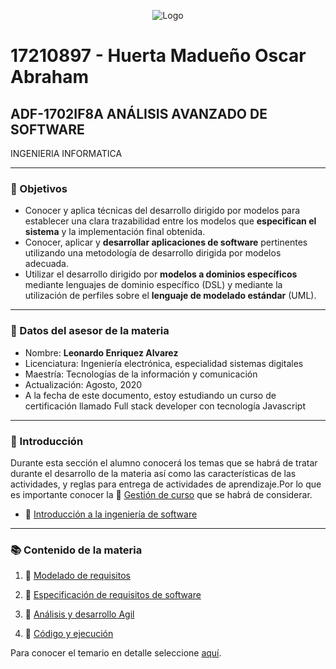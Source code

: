 <p align="center">
    <img alt="Logo" src="https://lh3.googleusercontent.com/proxy/Rbf79DDZ1nfeXGBo_k0MsH-qSP2nG3nQrH0PmJuiY3HvvmoJjF8ooDXJVtVnODgJbw2hL9b_VyfP-RX_HCHOqEh9jRMAbAOUCMd9Blg8MXY-6PfR">
</p>

# 17210897 - Huerta Madueño Oscar Abraham

## ADF-1702IF8A ANÁLISIS AVANZADO DE SOFTWARE
 INGENIERIA INFORMATICA
   
---

### :pencil: Objetivos

+ Conocer y aplica técnicas del desarrollo dirigido por modelos para establecer una clara trazabilidad entre los modelos que **especifican el sistema** y la implementación final obtenida. 
+ Conocer, aplicar y **desarrollar aplicaciones de software** pertinentes utilizando una metodología de desarrollo dirigida por modelos adecuada. 
+ Utilizar el desarrollo dirigido por **modelos a dominios específicos** mediante lenguajes de dominio específico (DSL) y mediante la utilización de perfiles sobre el **lenguaje de modelado estándar** (UML).
  
---

### :necktie: Datos del asesor de la materia

* Nombre: **Leonardo Enriquez Alvarez**
* Licenciatura: Ingeniería electrónica, especialidad sistemas digitales
* Maestría: Tecnologías de la información y comunicación
* Actualización: Agosto, 2020
* A la fecha de este documento, estoy estudiando un curso de certificación llamado Full stack developer con tecnología Javascript

---

### :blue_book: Introducción

Durante esta sección el alumno conocerá los temas que se habrá de tratar durante el desarrollo de la materia así como las características de las actividades, y reglas para entrega de actividades de aprendizaje.​ Por lo que es importante conocer la :green_book: [Gestión de curso](docs/D0_Introduccion.md) que se habrá de considerar.

- :book: [Introducción a la ingeniería de software](docs/D0.1_Introduccion_IngenieriaSoftware.md)
---

### :books: Contenido de la materia​

1. :book:   [Modelado de requisitos](docs/D1.0_Modelado_requisitos.md)

2. :book: [Especificación de requisitos de software](docs/D2.0_Especificacion_requisitos.md)

3. :book: [Análisis y desarrollo Agil](docs/D3.0_AnalisisArquitectura_y_desarrolloAgil.md)

4. :book: [Código y ejecución](docs/D4.0_Codigo_y_ejecucion.md)

Para conocer el temario en detalle seleccione [aquí](pdf/ADF-1702_AnálisisAvanzadoDeSoftware.pdf).
